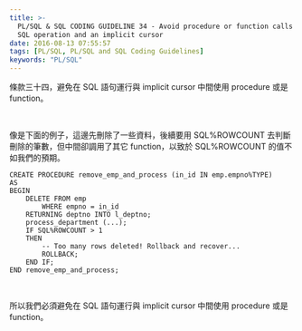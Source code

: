 ```yaml
---
title: >-
  PL/SQL & SQL CODING GUIDELINE 34 - Avoid procedure or function calls between a
  SQL operation and an implicit cursor
date: 2016-08-13 07:55:57
tags: [PL/SQL, PL/SQL and SQL Coding Guidelines]
keywords: "PL/SQL"
---
```


條款三十四，避免在 SQL 語句運行與 implicit cursor 中間使用 procedure 或是 function。  

<!-- More -->

<br/>


像是下面的例子，這邊先刪除了一些資料，後續要用 SQL%ROWCOUNT 去判斷刪除的筆數，但中間卻調用了其它 function，以致於 SQL%ROWCOUNT 的值不如我們的預期。  

```psql
CREATE PROCEDURE remove_emp_and_process (in_id IN emp.empno%TYPE) 
AS 
BEGIN 
    DELETE FROM emp 
        WHERE empno = in_id 
    RETURNING deptno INTO l_deptno; 
    process_department (...); 
    IF SQL%ROWCOUNT > 1 
    THEN 
        -- Too many rows deleted! Rollback and recover... 
        ROLLBACK; 
    END IF; 
END remove_emp_and_process;
```

<br/>


所以我們必須避免在 SQL 語句運行與 implicit cursor 中間使用 procedure 或是 function。
